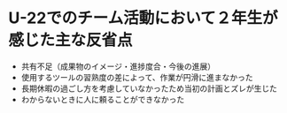 # U-22でのチーム活動において２年生が感じた主な反省点
+ 共有不足（成果物のイメージ・進捗度合・今後の進展）
+ 使用するツールの習熟度の差によって、作業が円滑に進まなかった
+ 長期休暇の過ごし方を考慮していなかったため当初の計画とズレが生じた
+ わからないときに人に頼ることができなかった
